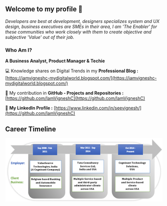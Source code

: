## Welcome to my profile 👋

_Developers are best at development, designers specializes system and UX design, business executives are SMEs in their area, I am 'The Enabler' for these communities who work closely with them to create objective and subjective 'Value' out of their job._ 

### Who Am I? 

**A Business Analyst, Product Manager & Techie**

💻 Knowledge shares on Digital Trends in my **Professional Blog :** [https://iamvigneshc-mydigitalworld.blogspot.com/](https://iamvigneshc-mydigitalworld.blogspot.com/)

🚀 My contribution in **GitHub - Projects and Repositories :** [https://github.com/IamVigneshC](https://github.com/IamVigneshC)

👤 **My LinkedIn Profile :** [https://www.linkedin.com/in/seevignesh/](https://github.com/IamVigneshC)

## Career Timeline

![Image of Career](https://github.com/IamVigneshC/IamVigneshC.github.io/blob/main/about/CTI.png)



